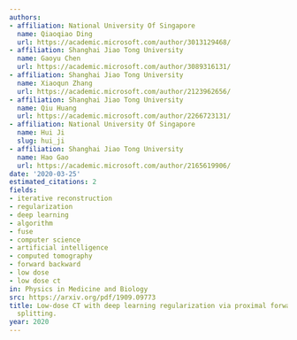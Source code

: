 ```yaml
---
authors:
- affiliation: National University Of Singapore
  name: Qiaoqiao Ding
  url: https://academic.microsoft.com/author/3013129468/
- affiliation: Shanghai Jiao Tong University
  name: Gaoyu Chen
  url: https://academic.microsoft.com/author/3089316131/
- affiliation: Shanghai Jiao Tong University
  name: Xiaoqun Zhang
  url: https://academic.microsoft.com/author/2123962656/
- affiliation: Shanghai Jiao Tong University
  name: Qiu Huang
  url: https://academic.microsoft.com/author/2266723131/
- affiliation: National University Of Singapore
  name: Hui Ji
  slug: hui_ji
- affiliation: Shanghai Jiao Tong University
  name: Hao Gao
  url: https://academic.microsoft.com/author/2165619906/
date: '2020-03-25'
estimated_citations: 2
fields:
- iterative reconstruction
- regularization
- deep learning
- algorithm
- fuse
- computer science
- artificial intelligence
- computed tomography
- forward backward
- low dose
- low dose ct
in: Physics in Medicine and Biology
src: https://arxiv.org/pdf/1909.09773
title: Low-dose CT with deep learning regularization via proximal forward backward
  splitting.
year: 2020
---
```

